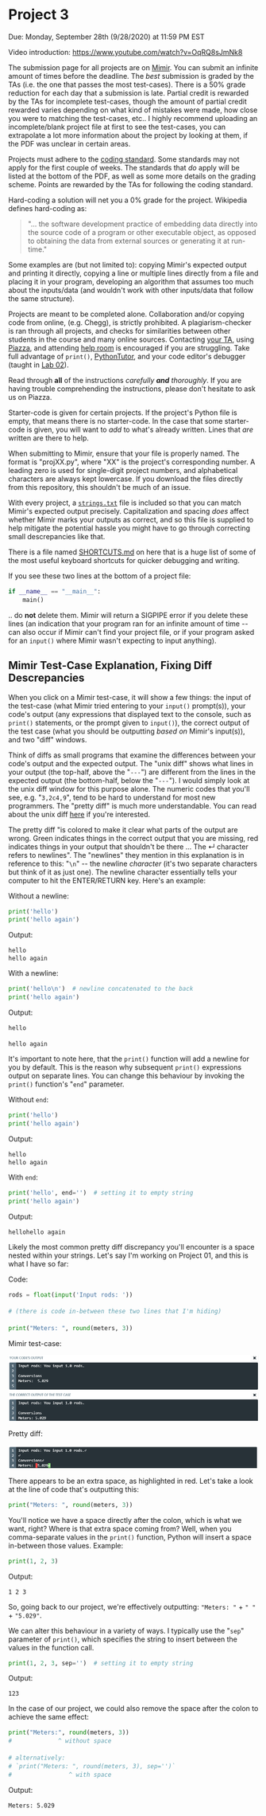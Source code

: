 # Project 3

Due: Monday, September 28th (9/28/2020) at 11:59 PM EST

Video introduction: https://www.youtube.com/watch?v=OqRQ8sJmNk8

The submission page for all projects are on [Mimir](https://class.mimir.io/). You can submit an infinite amount of times before the deadline. The _best_ submission is graded by the TAs (i.e. the one that passes the most test-cases). There is a 50% grade reduction for each day that a submission is late. Partial credit is rewarded by the TAs for incomplete test-cases, though the amount of partial credit rewarded varies depending on what kind of mistakes were made, how close you were to matching the test-cases, etc.. I highly recommend uploading an incomplete/blank project file at first to see the test-cases, you can extrapolate a lot more information about the project by looking at them, if the PDF was unclear in certain areas. 

Projects must adhere to the [coding standard](../CODINGSTANDARD.md). Some standards may not apply for the first couple of weeks. The standards that *do* apply will be listed at the bottom of the PDF, as well as some more details on the grading scheme. Points are rewarded by the TAs for following the coding standard.

Hard-coding a solution will net you a 0% grade for the project. Wikipedia defines hard-coding as: 

> "... the software development practice of embedding data directly into the source code of a program or other executable object, as opposed to obtaining the data from external sources or generating it at run-time."

Some examples are (but not limited to): copying Mimir's expected output and printing it directly, copying a line or multiple lines directly from a file and placing it in your program, developing an algorithm that assumes too much about the inputs/data (and wouldn't work with other inputs/data that follow the same structure). 

Projects are meant to be completed alone. Collaboration and/or copying code from online, (e.g. Chegg), is strictly prohibited. A plagiarism-checker is ran through all projects, and checks for similarities between other students in the course and many online sources. Contacting [your TA](../README.md#braedyn-lettinga), using [Piazza](https://piazza.com/), and attending [help room](https://web.cse.msu.edu/~cse231/Online/General/ta.consulting.SS20.html) is encouraged if you are struggling. Take full advantage of `print()`, [PythonTutor](http://pythontutor.com/visualize.html#mode=edit), and your code editor's debugger (taught in [Lab 02](../Lab%2002)). 

Read through **all** of the instructions _carefully **and** thoroughly_. If you are having trouble comprehending the instructions, please don't hesitate to ask us on Piazza.

Starter-code is given for certain projects. If the project's Python file is empty, that means there is no starter-code. In the case that some starter-code is given, you will want to _add_ to what's already written. Lines that _are_ written are there to help.

When submitting to Mimir, ensure that your file is properly named. The format is "projXX.py", where "XX" is the project's corresponding number. A leading zero is used for single-digit project numbers, and alphabetical characters are always kept lowercase. If you download the files directly from this repository, this shouldn't be much of an issue.

With every project, a [`strings.txt`](strings.txt) file is included so that you can match Mimir's expected output precisely. Capitalization and spacing *does* affect whether Mimir marks your outputs as correct, and so this file is supplied to help mitigate the potential hassle you might have to go through correcting small descrepancies like that. 

There is a file named [SHORTCUTS.md](../SHORTCUTS.md) on here that is a huge list of some of the most useful keyboard shortcuts for quicker debugging and writing. 

If you see these two lines at the bottom of a project file:

```python
if __name__ == "__main__":
    main()
```

.. do **not** delete them. Mimir will return a SIGPIPE error if you delete these lines (an indication that your program ran for an infinite amount of time -- can also occur if Mimir can't find your project file, or if your program asked for an `input()` where Mimir wasn't expecting to input anything).

## Mimir Test-Case Explanation, Fixing Diff Descrepancies

When you click on a Mimir test-case, it will show a few things: the input of the test-case (what Mimir tried entering to your `input()` prompt(s)), your code's output (any expressions that displayed text to the console, such as `print()` statements, or the prompt given to `input()`), the correct output of the test case (what you should be outputting *based on* Mimir's input(s)), and two "diff" windows.

Think of diffs as small programs that examine the differences between your code's output and the expected output. The "unix diff" shows what lines in your output (the top-half, above the "`---`") are different from the lines in the expected output (the bottom-half, below the "`---`"). I would simply look at the unix diff window for this purpose alone. The numeric codes that you'll see, e.g. "`3,2c4,9`", tend to be hard to understand for most new programmers. The "pretty diff" is much more understandable. You can read about the unix diff [here](https://www.computerhope.com/unix/udiff.htm) if you're interested. 

The pretty diff "is colored to make it clear what parts of the output are wrong. Green indicates things in the correct output that you are missing, red indicates things in your output that shouldn't be there ... The ↵ character refers to newlines". The "newlines" they mention in this explanation is in reference to this: "`\n`" -- the newline _character_ (it's two separate characters but think of it as just one). The newline character essentially tells your computer to hit the ENTER/RETURN key. Here's an example:

Without a newline:
```python
print('hello')
print('hello again')
```
Output:
```
hello
hello again
```

With a newline:
```python
print('hello\n')  # newline concatenated to the back
print('hello again')
```
Output:
```
hello

hello again
```

It's important to note here, that the `print()` function will add a newline for you by default. This is the reason why subsequent `print()` expressions output on separate lines. You can change this behaviour by invoking the `print()` function's "`end`" parameter. 

Without `end`:
```python
print('hello')
print('hello again')
```
Output:
```
hello
hello again
```

With `end`:
```python
print('hello', end='')  # setting it to empty string
print('hello again')
```
Output:
```
hellohello again
```

Likely the most common pretty diff discrepancy you'll encounter is a space nested within your strings. Let's say I'm working on Project 01, and this is what I have so far:

Code:
```python
rods = float(input('Input rods: '))

# (there is code in-between these two lines that I'm hiding)

print("Meters: ", round(meters, 3))
```
Mimir test-case:

<div align="center">
    <img src="../assets/images/project_info_testcases1.png"></img>
</div>

Pretty diff:

<div align="center">
    <img src="../assets/images/project_info_testcases2.png"></img>
</div>

There appears to be an extra space, as highlighted in red. Let's take a look at the line of code that's outputting this:

```python
print("Meters: ", round(meters, 3))
```

You'll notice we have a space directly after the colon, which is what we want, right? Where is that extra space coming from? Well, when you comma-separate values in the `print()` function, Python will insert a space in-between those values. Example:

```python
print(1, 2, 3)
```
Output:
```
1 2 3
```

So, going back to our project, we're effectively outputting: `"Meters: "` + `" "` + `"5.029"`. 

We can alter this behaviour in a variety of ways. I typically use the "`sep`" parameter of `print()`, which specifies the string to insert between the values in the function call. 

```python
print(1, 2, 3, sep='')  # setting it to empty string
```
Output:
```
123
```

In the case of our project, we could also remove the space after the colon to achieve the same effect:

```python
print("Meters:", round(meters, 3))
#             ^ without space

# alternatively: 
# `print("Meters: ", round(meters, 3), sep='')`
#                ^ with space
```
Output:
```
Meters: 5.029
``` 
